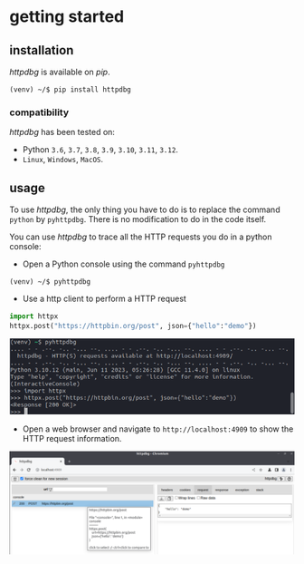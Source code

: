 # getting started

## installation

_httpdbg_ is available on _pip_.

```console
(venv) ~/$ pip install httpdbg
```

### compatibility

_httpdbg_ has been tested on:

 * Python `3.6`, `3.7`, `3.8`, `3.9`, `3.10`, `3.11`, `3.12`.
 * `Linux`, `Windows`, `MacOS`.

## usage

To use _httpdbg_, the only thing you have to do is to replace the command `python` by `pyhttpdbg`. There is no modification to do in the code itself.

You can use _httpdbg_ to trace all the HTTP requests you do in a python console:

 * Open a Python console using the command `pyhttpdbg`

```console
(venv) ~/$ pyhttpdbg
```

 * Use a http client to perform a HTTP request

```python
import httpx
httpx.post("https://httpbin.org/post", json={"hello":"demo"})
```

![pyhttpdbg console](img/console-post-1.png)

  * Open a web browser and navigate to `http://localhost:4909` to show the HTTP request information.

![httpdbg web interface](img/console-post-2.png)

